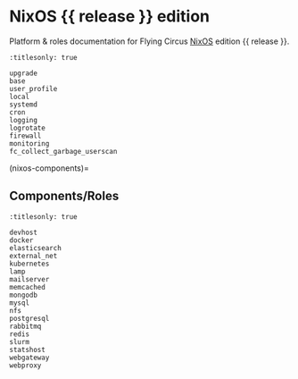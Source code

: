 # NixOS {{ release }} edition

Platform & roles documentation for Flying Circus [NixOS] edition
{{ release }}.

```{toctree}
:titlesonly: true

upgrade
base
user_profile
local
systemd
cron
logging
logrotate
firewall
monitoring
fc_collect_garbage_userscan
```

(nixos-components)=

## Components/Roles

```{toctree}
:titlesonly: true

devhost
docker
elasticsearch
external_net
kubernetes
lamp
mailserver
memcached
mongodb
mysql
nfs
postgresql
rabbitmq
redis
slurm
statshost
webgateway
webproxy
```

[nixos]: https://nixos.org
